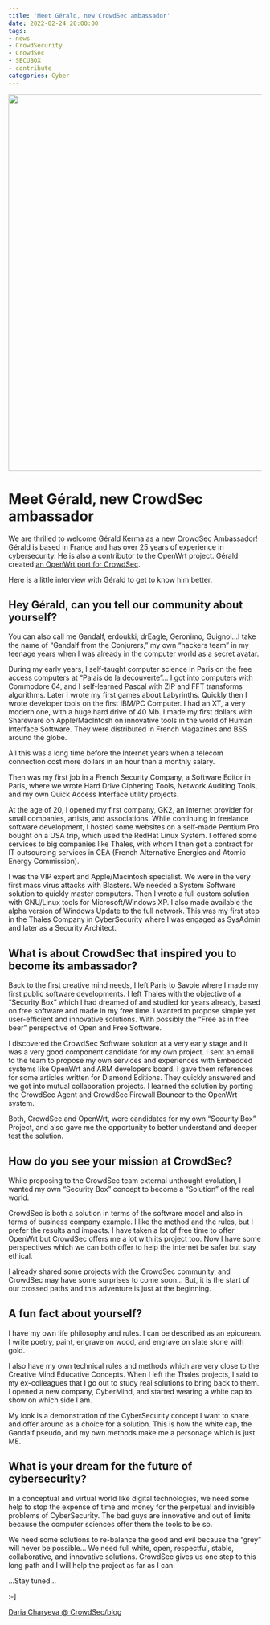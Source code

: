 ```yaml
---
title: 'Meet Gérald, new CrowdSec ambassador'
date: 2022-02-24 20:00:00
tags: 
- news
- CrowdSecurity
- CrowdSec
- SECUBOX
- contribute
categories: Cyber
---
```


<img src="/uploads/images/Gerald-750-×-400-px.webp" width="750px" heigth="400px">

# Meet Gérald, new CrowdSec ambassador

We are thrilled to welcome Gérald Kerma as a new CrowdSec Ambassador! Gérald is based in France and has over 25 years of experience in cybersecurity. He is also a contributor to the OpenWrt project. Gérald created [an OpenWrt port for CrowdSec](https://openwrt.org/docs/guide-user/services/crowdsec). 

Here is a little interview with Gérald to get to know him better.  
<!-- more -->

## Hey Gérald, can you tell our community about yourself?

You can also call me Gandalf, erdoukki, drEagle, Geronimo, Guignol…I take the name of “Gandalf from the Conjurers,” my own “hackers team” in my teenage years when I was already in the computer world as a secret avatar.

During my early years, I self-taught computer science in Paris on the free access computers at “Palais de la découverte”… I got into computers with Commodore 64, and I self-learned Pascal with ZIP and FFT transforms algorithms. Later I wrote my first games about Labyrinths. Quickly then I wrote developer tools on the first IBM/PC Computer. I had an XT, a very modern one, with a huge hard drive of 40 Mb. I made my first dollars with Shareware on Apple/MacIntosh on innovative tools in the world of Human Interface Software. They were distributed in French Magazines and BSS around the globe.

All this was a long time before the Internet years when a telecom connection cost more dollars in an hour than a monthly salary.

Then was my first job in a French Security Company, a Software Editor in Paris, where we wrote Hard Drive Ciphering Tools, Network Auditing Tools, and my own Quick Access Interface utility projects.

At the age of 20, I opened my first company, GK2, an Internet provider for small companies, artists, and associations. While continuing in freelance software development, I hosted some websites on a self-made Pentium Pro bought on a USA trip, which used the RedHat Linux System. I offered some services to big companies like Thales, with whom I then got a contract for IT outsourcing services in CEA (French Alternative Energies and Atomic Energy Commission).

I was the VIP expert and Apple/Macintosh specialist. We were in the very first mass virus attacks with Blasters. We needed a System Software solution to quickly master computers. Then I wrote a full custom solution with GNU/Linux tools for Microsoft/Windows XP. I also made available the alpha version of Windows Update to the full network. This was my first step in the Thales Company in CyberSecurity where I was engaged as SysAdmin and later as a Security Architect.

## What is about CrowdSec that inspired you to become its ambassador?

Back to the first creative mind needs, I left Paris to Savoie where I made my first public software developments. I left Thales with the objective of a “Security Box” which I had dreamed of and studied for years already, based on free software and made in my free time. I wanted to propose simple yet user-efficient and innovative solutions. With possibly the “Free as in free beer” perspective of Open and Free Software.

I discovered the CrowdSec Software solution at a very early stage and it was a very good component candidate for my own project. I sent an email to the team to propose my own services and experiences with Embedded systems like OpenWrt and ARM developers board. I gave them references for some articles written for Diamond Editions. They quickly answered and we got into mutual collaboration projects. I learned the solution by porting the CrowdSec Agent and CrowdSec Firewall Bouncer to the OpenWrt system.

Both, CrowdSec and OpenWrt, were candidates for my own “Security Box” Project, and also gave me the opportunity to better understand and deeper test the solution.

## How do you see your mission at CrowdSec?

While proposing to the CrowdSec team external unthought evolution, I wanted my own “Security Box” concept to become a “Solution” of the real world.

CrowdSec is both a solution in terms of the software model and also in terms of business company example. I like the method and the rules, but I prefer the results and impacts. I have taken a lot of free time to offer OpenWrt but CrowdSec offers me a lot with its project too. Now I have some perspectives which we can both offer to help the Internet be safer but stay ethical.

I already shared some projects with the CrowdSec community, and CrowdSec may have some surprises to come soon… But, it is the start of our crossed paths and this adventure is just at the beginning.

## A fun fact about yourself?

I have my own life philosophy and rules. I can be described as an epicurean. I write poetry, paint, engrave on wood, and engrave on slate stone with gold.

I also have my own technical rules and methods which are very close to the Creative Mind Educative Concepts. When I left the Thales projects, I said to my ex-colleagues that I go out to study real solutions to bring back to them. I opened a new company, CyberMind, and started wearing a white cap to show on which side I am.

My look is a demonstration of the CyberSecurity concept I want to share and offer around as a choice for a solution. This is how the white cap, the Gandalf pseudo, and my own methods make me a personage which is just ME.

## What is your dream for the future of cybersecurity?

In a conceptual and virtual world like digital technologies, we need some help to stop the expense of time and money for the perpetual and invisible problems of CyberSecurity. The bad guys are innovative and out of limits because the computer sciences offer them the tools to be so.

We need some solutions to re-balance the good and evil because the “grey” will never be possible… We need full white, open, respectful, stable, collaborative, and innovative solutions. CrowdSec gives us one step to this long path and I will help the project as far as I can.

…Stay tuned…

:-]

[Daria Charyeva @ CrowdSec/blog](https://crowdsec.net/blog/meet-gerald-new-crowdsec-ambassador/)